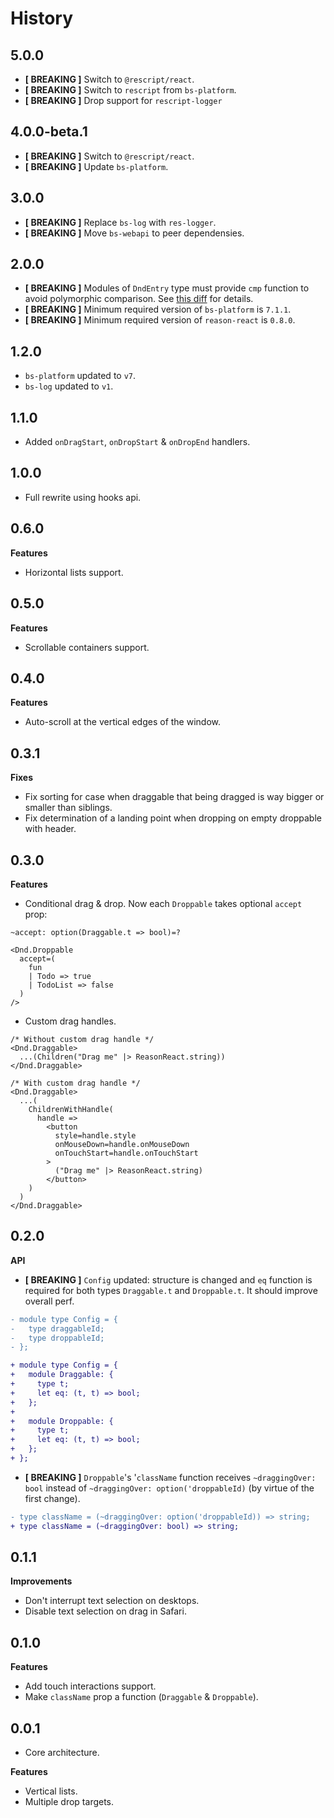 # History

## 5.0.0
* **[ BREAKING ]** Switch to `@rescript/react`.
* **[ BREAKING ]** Switch to `rescript` from `bs-platform`.
* **[ BREAKING ]** Drop support for `rescript-logger`

## 4.0.0-beta.1
* **[ BREAKING ]** Switch to `@rescript/react`.
* **[ BREAKING ]** Update `bs-platform`.

## 3.0.0
* **[ BREAKING ]** Replace `bs-log` with `res-logger`.
* **[ BREAKING ]** Move `bs-webapi` to peer dependensies.

## 2.0.0
* **[ BREAKING ]** Modules of `DndEntry` type must provide `cmp` function to avoid polymorphic comparison. See [this diff](https://github.com/MinimaHQ/re-dnd/commit/238a0abab8ad88a7c643c0b022c49887c025a89b) for details.
* **[ BREAKING ]** Minimum required version of `bs-platform` is `7.1.1`.
* **[ BREAKING ]** Minimum required version of `reason-react` is `0.8.0`.

## 1.2.0
* `bs-platform` updated to `v7`.
* `bs-log` updated to `v1`.

## 1.1.0
* Added `onDragStart`, `onDropStart` & `onDropEnd` handlers.

## 1.0.0
* Full rewrite using hooks api.

## 0.6.0
**Features**
* Horizontal lists support.

## 0.5.0
**Features**
* Scrollable containers support.

## 0.4.0
**Features**
* Auto-scroll at the vertical edges of the window.

## 0.3.1
**Fixes**
* Fix sorting for case when draggable that being dragged is way bigger or smaller than siblings.
* Fix determination of a landing point when dropping on empty droppable with header.

## 0.3.0
**Features**
* Conditional drag & drop. Now each `Droppable` takes optional `accept` prop:

```reason
~accept: option(Draggable.t => bool)=?

<Dnd.Droppable
  accept=(
    fun
    | Todo => true
    | TodoList => false
  )
/>
```

* Custom drag handles.

```reason
/* Without custom drag handle */
<Dnd.Draggable>
  ...(Children("Drag me" |> ReasonReact.string))
</Dnd.Draggable>

/* With custom drag handle */
<Dnd.Draggable>
  ...(
    ChildrenWithHandle(
      handle =>
        <button
          style=handle.style
          onMouseDown=handle.onMouseDown
          onTouchStart=handle.onTouchStart
        >
          ("Drag me" |> ReasonReact.string)
        </button>
    )
  )
</Dnd.Draggable>
```

## 0.2.0
**API**
* **[ BREAKING ]** `Config` updated: structure is changed and `eq` function is required for both types `Draggable.t` and `Droppable.t`. It should improve overall perf.

```diff
- module type Config = {
-   type draggableId;
-   type droppableId;
- };

+ module type Config = {
+   module Draggable: {
+     type t;
+     let eq: (t, t) => bool;
+   };
+
+   module Droppable: {
+     type t;
+     let eq: (t, t) => bool;
+   };
+ };
```

* **[ BREAKING ]** `Droppable`'s '`className` function receives `~draggingOver: bool` instead of `~draggingOver: option('droppableId)` (by virtue of the first change).

```diff
- type className = (~draggingOver: option('droppableId)) => string;
+ type className = (~draggingOver: bool) => string;
```

## 0.1.1
**Improvements**
* Don't interrupt text selection on desktops.
* Disable text selection on drag in Safari.

## 0.1.0
**Features**
* Add touch interactions support.
* Make `className` prop a function (`Draggable` & `Droppable`).

## 0.0.1
* Core architecture.

**Features**
* Vertical lists.
* Multiple drop targets.

